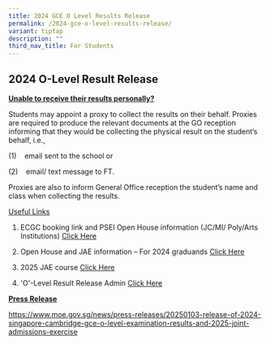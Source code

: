```yaml
---
title: 2024 GCE O Level Results Release
permalink: /2024-gce-o-level-results-release/
variant: tiptap
description: ""
third_nav_title: For Students
---
```

<h2><strong>2024 O-Level Result Release</strong></h2>
<p></p>
<p><strong><u>Unable to receive their results personally?</u></strong>
</p>
<p>Students&nbsp;may appoint&nbsp;a proxy to collect the results on their
behalf.&nbsp;Proxies are required to produce the relevant documents at
the GO reception informing that they would be collecting the physical&nbsp;result&nbsp;on
the student’s behalf, i.e.,</p>
<p>(1)&nbsp;&nbsp;&nbsp; email sent to the school or</p>
<p>(2)&nbsp;&nbsp;&nbsp; email/ text message to FT.</p>
<p>Proxies are also to inform General Office reception the student’s name
and class when collecting the&nbsp;results.</p>
<p></p>
<p><u>Useful Links</u>
</p>
<ol data-tight="true" class="tight">
<li>
<p>ECGC booking link and PSEI Open House information (JC/MI/ Poly/Arts Institutions)
<a href="/files/2025_SHSS_ECGC_support_O_level.pdf" rel="noopener noreferrer nofollow" target="_blank">Click Here</a>
</p>
</li>
<li>
<p>Open House and JAE information – For 2024 graduands <a href="/files/2025_SHSS_Open_House_list___JAE_links.pdf" rel="noopener noreferrer nofollow" target="_blank">Click Here</a>
</p>
</li>
<li>
<p>2025 JAE course <a href="/files/2025_JAE_Courses.pdf" rel="noopener noreferrer nofollow" target="_blank">Click Here</a>
</p>
</li>
<li>
<p>'O'-Level Result Release Admin <a href="/files/2024_O_Level_Result_Release_Admin.pdf" rel="noopener nofollow" target="_blank">Click Here</a>
</p>
</li>
</ol>
<p><strong><u>Press Release</u></strong>
</p>
<p><a href="https://www.moe.gov.sg/news/press-releases/20250103-release-of-2024-singapore-cambridge-gce-o-level-examination-results-and-2025-joint-admissions-exercise" rel="noopener noreferrer nofollow" target="_blank"><u>https://www.moe.gov.sg/news/press-releases/20250103-release-of-2024-singapore-cambridge-gce-o-level-examination-results-and-2025-joint-admissions-exercise</u></a>&nbsp;</p>
<p></p>